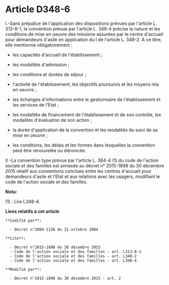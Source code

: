 # Article D348-6

I.-Sans préjudice de l'application des dispositions prévues par l'article L. 313-8-1, la convention prévue par l'article L.
348-4 précise la nature et les conditions de mise en oeuvre des missions assurées par le centre d'accueil pour demandeurs
d'asile en application du I de l'article L. 348-2. A ce titre, elle mentionne obligatoirement :

- les capacités d'accueil de l'établissement ;

- les modalités d'admission ;

- les conditions et durées de séjour ;

- l'activité de l'établissement, les objectifs poursuivis et les moyens mis en oeuvre ;

- les échanges d'informations entre le gestionnaire de l'établissement et les services de l'Etat ;

- les modalités de financement de l'établissement et de son contrôle, les modalités d'évaluation de son action ;

- la durée d'application de la convention et les modalités du suivi de sa mise en oeuvre ;

- les conditions, les délais et les formes dans lesquelles la convention peut être renouvelée ou dénoncée. 

II.-La convention type prévue par l'article L. 384-4 (1) du code de l'action sociale et des familles est annexée au décret n°
2015-1898 du 30 décembre 2015 relatif aux conventions conclues entre les centres d'accueil pour demandeurs d'asile et l'Etat
et aux relations avec les usagers, modifiant le code de l'action sociale et des familles.

**Nota:**

(1) : Lire L348-4.

**Liens relatifs à cet article**

	**Codifié par**:

	  - Décret n°2004-1136 du 21 octobre 2004

	**Cite**:

	  - Décret n°2015-1898 du 30 décembre 2015
	  - Code de l'action sociale et des familles - art. L313-8-1
	  - Code de l'action sociale et des familles - art. L348-2
	  - Code de l'action sociale et des familles - art. L348-4

	**Modifié par**:

	  - Décret n°2015-1898 du 30 décembre 2015 - art. 2
